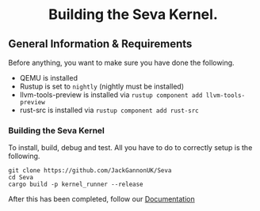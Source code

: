 # <p align="center">Building the Seva Kernel.</p>

## General Information & Requirements

Before anything, you want to make sure you have done the following.

- QEMU is installed
- Rustup is set to `nightly` (nightly must be installed)
- llvm-tools-preview is installed via `rustup component add llvm-tools-preview`
- rust-src is installed via `rustup component add rust-src`

### Building the Seva Kernel

To install, build, debug and test. All you have to do to correctly setup is the following.

```
git clone https://github.com/JackGannonUK/Seva
cd Seva
cargo build -p kernel_runner --release
```

After this has been completed, follow our <a href="https://github.com/JackGannonUK/Seva/blob/main/documentation.md">Documentation</a>
